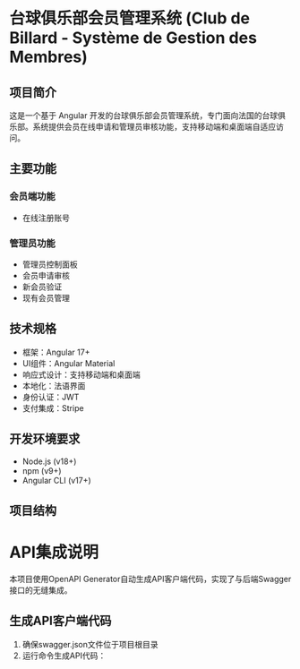 # 台球俱乐部会员管理系统 (Club de Billard - Système de Gestion des Membres)

## 项目简介
这是一个基于 Angular 开发的台球俱乐部会员管理系统，专门面向法国的台球俱乐部。系统提供会员在线申请和管理员审核功能，支持移动端和桌面端自适应访问。

## 主要功能

### 会员端功能
- 在线注册账号

### 管理员功能
- 管理员控制面板
- 会员申请审核
- 新会员验证
- 现有会员管理

## 技术规格
- 框架：Angular 17+
- UI组件：Angular Material
- 响应式设计：支持移动端和桌面端
- 本地化：法语界面
- 身份认证：JWT
- 支付集成：Stripe

## 开发环境要求
- Node.js (v18+)
- npm (v9+)
- Angular CLI (v17+)

## 项目结构

# API集成说明

本项目使用OpenAPI Generator自动生成API客户端代码，实现了与后端Swagger接口的无缝集成。

## 生成API客户端代码

1. 确保swagger.json文件位于项目根目录
2. 运行命令生成API代码：
